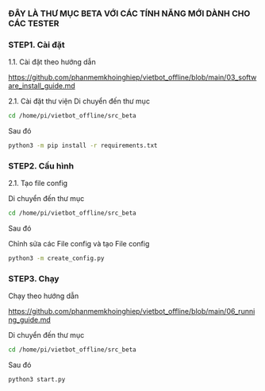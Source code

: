 ### ĐÂY LÀ THƯ MỤC BETA VỚI CÁC TÍNH NĂNG MỚI DÀNH CHO CÁC TESTER

### STEP1. Cài đặt

1.1. Cài đặt theo hướng dẫn

https://github.com/phanmemkhoinghiep/vietbot_offline/blob/main/03_software_install_guide.md

2.1. Cài đặt thư viện
Di chuyển đến thư mục
```sh
cd /home/pi/vietbot_offline/src_beta

```
Sau đó

```sh
python3 -m pip install -r requirements.txt
```
### STEP2. Cấu hình

2.1. Tạo file config

Di chuyển đến thư mục
```sh
cd /home/pi/vietbot_offline/src_beta
```
Sau đó

Chỉnh sửa các File config và tạo File config

```sh
python3 -m create_config.py
```
### STEP3. Chạy

Chạy theo hướng dẫn

https://github.com/phanmemkhoinghiep/vietbot_offline/blob/main/06_running_guide.md

Di chuyển đến thư mục
```sh
cd /home/pi/vietbot_offline/src_beta
```
Sau đó

```sh
python3 start.py
```


